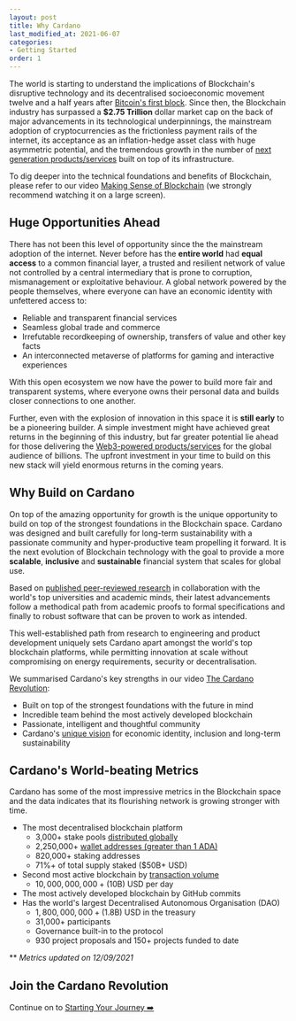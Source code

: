 ```yaml
---
layout: post
title: Why Cardano 
last_modified_at: 2021-06-07
categories:
- Getting Started
order: 1
---
```


The world is starting to understand the implications of Blockchain's 
disruptive technology and its decentralised socioeconomic movement twelve and a half years
after [Bitcoin's first block](https://www.blockchain.com/btc/block/00000000839a8e6886ab5951d76f411475428afc90947ee320161bbf18eb6048).
Since then, the Blockchain industry has surpassed a **$2.75 Trillion** dollar market cap on the back of major advancements in its technological underpinnings, the mainstream adoption of cryptocurrencies as the frictionless payment rails of the internet, its acceptance as an inflation-hedge asset class with huge asymmetric potential, and the tremendous growth in the number of [next generation products/services](https://blockchainhub.net/web3-decentralized-web/) built on top of its infrastructure. 

To dig deeper into the technical foundations and benefits of Blockchain, please refer to our video [Making Sense of Blockchain](https://www.youtube.com/watch?v=ev75v-9LU5I) (we strongly recommend watching it on a large screen).

## Huge Opportunities Ahead
There has not been this level of opportunity since the the mainstream adoption of the internet. Never before has the **entire world** had **equal access** to a common financial layer, a trusted and resilient network of value not controlled by a central intermediary that is prone to corruption, mismanagement or exploitative behaviour. A global network powered by the people themselves, where everyone can have an economic identity with unfettered access to:
 - Reliable and transparent financial services
 - Seamless global trade and commerce
 - Irrefutable recordkeeping of ownership, transfers of value and other key facts
 - An interconnected metaverse of platforms for gaming and interactive experiences

With this open ecosystem we now have the power to build more fair and transparent systems, where everyone owns their personal data and builds closer connections to one another. 

Further, even with the explosion of innovation in this space it is **still early** to be a pioneering builder. A simple investment might have achieved great returns in the beginning of this industry, but far greater potential lie ahead for those delivering the [Web3-powered products/services](https://blockchainhub.net/web3-decentralized-web/) for the global audience of billions. The upfront investment in your time to build on this new stack will yield enormous returns in the coming years. 

## Why Build on Cardano

On top of the amazing opportunity for growth is the unique opportunity to build on top of the strongest foundations in the Blockchain space. Cardano was designed and built carefully for long-term sustainability with a passionate community and hyper-productive team propelling it forward. It is the next evolution of Blockchain technology with the goal
to provide a more **scalable**, **inclusive** and **sustainable** 
financial system that scales for global use. 

Based on [published peer-reviewed research](https://iohk.io/en/research/library/) in collaboration with the world's top universities and academic minds, their latest advancements follow a methodical path from academic proofs to formal specifications and finally to robust software that can be proven to work as intended. 

This well-established path from research to engineering and product development uniquely sets Cardano apart amongst the world's top blockchain platforms, while permitting innovation at scale without compromising on energy requirements, security or decentralisation. 

We summarised Cardano's key strengths in our video [The Cardano Revolution](https://www.youtube.com/watch?v=sM0_V53_kGo): 
 - Built on top of the strongest foundations with the future in mind
 - Incredible team behind the most actively developed blockchain
 - Passionate, intelligent and thoughtful community
 - Cardano's [unique vision](https://www.youtube.com/watch?v=l_Nv0-PVrnM) for economic identity, inclusion and long-term sustainability

## Cardano's World-beating Metrics 
Cardano has some of the most impressive metrics in the Blockchain space and the data indicates that its flourishing network is growing stronger with time.

 - The most decentralised blockchain platform 
   - 3,000+ stake pools [distributed globally](https://adatools.io/hologram)
   - 2,250,000+ [wallet addresses (greater than 1 ADA)](https://messari.io/asset/cardano/metrics/addresses)
   - 820,000+ staking addresses
   - 71%+ of total supply staked ($50B+ USD)
 - Second most active blockchain by [transaction volume](https://messari.io/asset/cardano/metrics/network-activity)
   - $10,000,000,000+ ($10B) USD per day
 - The most actively developed blockchain by GitHub commits
 - Has the world's largest Decentralised Autonomous Organisation (DAO)
   - $1,800,000,000+ ($1.8B) USD in the treasury
   - 31,000+ participants
   - Governance built-in to the protocol
   - 930 project proposals and 150+ projects funded to date

** *Metrics updated on 12/09/2021*

## Join the Cardano Revolution
Continue on to [Starting Your Journey ➡️](https://learn.lovelace.academy/getting-started/starting-your-journey)

